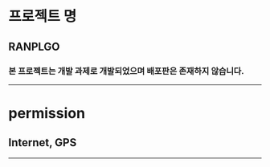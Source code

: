 # 프로젝트 명
## RANPLGO
### 본 프로젝트는 개발 과제로 개발되었으며 배포판은 존재하지 않습니다.

-----------------------------

# permission
## Internet, GPS



-------------------
